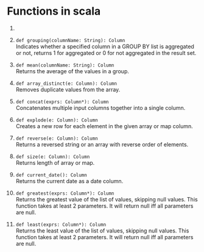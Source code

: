 # Functions in scala  

1. 

11. `def grouping(columnName: String): Column`  
Indicates whether a specified column in a GROUP BY list is aggregated or not, returns 1 for aggregated or 0 for not 
aggregated in the result set.  

12. `def mean(columnName: String): Column`  
Returns the average of the values in a group.  

13. `def array_distinct(e: Column): Column`  
Removes duplicate values from the array.  

14. `def concat(exprs: Column*): Column`  
Concatenates multiple input columns together into a single column.  

15. `def explode(e: Column): Column`  
Creates a new row for each element in the given array or map column.  

16. `def reverse(e: Column): Column`  
Returns a reversed string or an array with reverse order of elements.  

17. `def size(e: Column): Column`  
Returns length of array or map.  

18. `def current_date(): Column`  
Returns the current date as a date column.  

19. `def greatest(exprs: Column*): Column`  
Returns the greatest value of the list of values, skipping null values. This function takes at least 2 parameters. 
It will return null iff all parameters are null.  

20. `def least(exprs: Column*): Column`  
Returns the least value of the list of values, skipping null values. This function takes at least 2 parameters. 
It will return null iff all parameters are null.  
